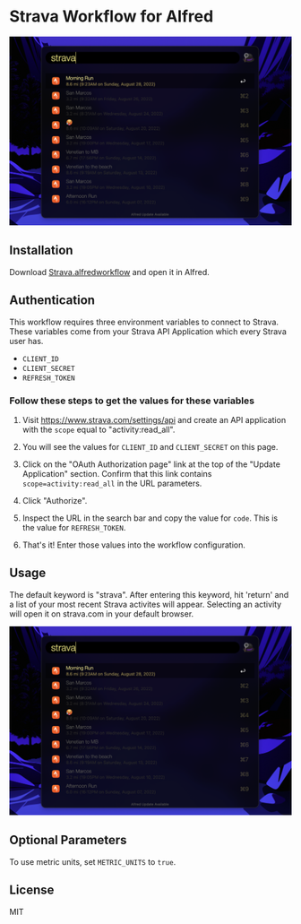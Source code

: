 # Strava Workflow for Alfred

![screenshot](./screenshot.png "screenshot")

## Installation

Download [Strava.alfredworkflow](Strava.alfredworkflow) and open it in Alfred.

## Authentication

This workflow requires three environment variables to connect to Strava. These variables come from your Strava API Application which every Strava user has.

- `CLIENT_ID`
- `CLIENT_SECRET`
- `REFRESH_TOKEN`

### Follow these steps to get the values for these variables

1. Visit https://www.strava.com/settings/api and create an API application with the `scope` equal to "activity:read_all".

2. You will see the values for `CLIENT_ID` and `CLIENT_SECRET` on this page.

3. Click on the "OAuth Authorization page" link at the top of the "Update Application" section. Confirm that this link contains `scope=activity:read_all` in the URL parameters.

4. Click "Authorize".

5. Inspect the URL in the search bar and copy the value for `code`. This is the value for `REFRESH_TOKEN`.

6. That's it! Enter those values into the workflow configuration.

## Usage

The default keyword is "strava". After entering this keyword, hit 'return' and a list of your most recent Strava activites will appear. Selecting an activity will open it on strava.com in your default browser.

![screenshot](./screenshot.png "screenshot")


## Optional Parameters

To use metric units, set `METRIC_UNITS` to `true`.

## License

MIT